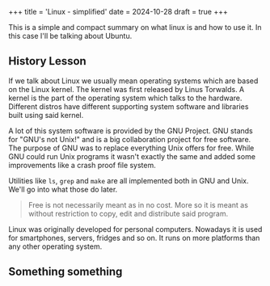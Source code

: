 +++
title = 'Linux - simplified'
date = 2024-10-28
draft = true
+++

This is a simple and compact summary on what linux is and how to use it. In this case I'll be talking about Ubuntu. 

## History Lesson

If we talk about Linux we usually mean operating systems which are based on the Linux kernel. The kernel was first released by Linus Torwalds. A kernel is the part of the operating system which talks to the hardware. Different distros have different supporting system software and libraries built using said kernel. 

A lot of this system software is provided by the GNU Project. GNU stands for "GNU's not Unix!" and is a big collaboration project for free software. The purpose of GNU was to replace everything Unix offers for free. While GNU could run Unix programs it wasn't exactly the same and added some improvements like a crash proof file system. 

Utilities like `ls`, `grep` and `make` are all implemented both in GNU and Unix. We'll go into what those do later. 

> Free is not necessarily meant as in no cost. More so it is meant as without restriction to copy, edit and distribute said program. 

Linux was originally developed for personal computers. Nowadays it is used for smartphones, servers, fridges and so on. It runs on more platforms than any other operating system. 
## Something something


